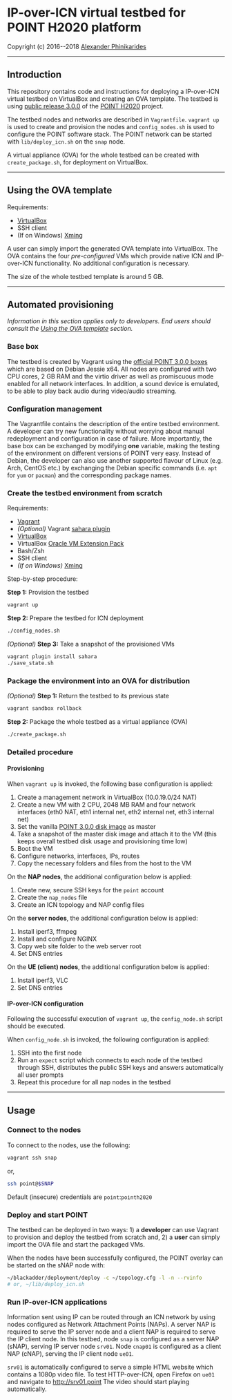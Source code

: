 # IP-over-ICN virtual testbed for POINT H2020 platform

Copyright (c) 2016--2018 [Alexander Phinikarides](mailto:alexandrosp@prime-tel.com)

---------------------------------------

## Introduction

This repository contains code and instructions for deploying a IP-over-ICN virtual testbed on VirtualBox and creating an OVA template.
The testbed is using [public release 3.0.0](https://github.com/point-h2020/point-3.0.0) of the [POINT H2020](https://www.point-h2020.eu/) project.

The testbed nodes and networks are described in `Vagrantfile`. `vagrant up` is used to create and provision the nodes and `config_nodes.sh` is used to configure the POINT software stack.
The POINT network can be started with `lib/deploy_icn.sh` on the `snap` node.

A virtual appliance (OVA) for the whole testbed can be created with `create_package.sh`, for deployment on VirtualBox.

---------------------------------------

## Using the OVA template

Requirements:

- [VirtualBox](https://www.virtualbox.org/wiki/Downloads)
- SSH client
- (If on Windows) [Xming](https://sourceforge.net/projects/xming/)

A user can simply import the generated OVA template into VirtualBox.
The OVA contains the four _pre-configured_ VMs which provide native ICN and IP-over-ICN functionality.
No additional configuration is necessary.

The size of the whole testbed template is around 5 GB.

---------------------------------------

## Automated provisioning

_Information in this section applies only to developers.
End users should consult the [Using the OVA template](#using-the-ova-template) section._

### Base box

The testbed is created by Vagrant using the [official POINT 3.0.0 boxes](../point-box/) which are based on Debian Jessie x64.
All nodes are configured with two CPU cores, 2 GB RAM and the virtio driver as well as promiscuous mode enabled for all network interfaces. In addition, a sound device is emulated, to be able to play back audio during video/audio streaming.

### Configuration management

The Vagrantfile contains the description of the entire testbed environment.
A developer can try new functionality without worrying about manual redeployment and configuration in case of failure.
More importantly, the base box can be exchanged by modifying **one** variable, making the testing of the environment on different versions of POINT very easy.
Instead of Debian, the developer can also use another supported flavour of Linux (e.g. Arch, CentOS etc.) by exchanging the Debian specific commands (i.e. `apt` for `yum` or `pacman`) and the corresponding package names.

### Create the testbed environment from scratch

Requirements:

- [Vagrant](https://www.vagrantup.com/)
- _(Optional)_ Vagrant [sahara plugin](https://github.com/jedi4ever/sahara)
- [VirtualBox](https://www.virtualbox.org/wiki/Downloads)
- VirtualBox [Oracle VM Extension Pack](https://www.virtualbox.org/wiki/Downloads)
- Bash/Zsh
- SSH client
- _(If on Windows)_ [Xming](https://sourceforge.net/projects/xming/)

Step-by-step procedure:

**Step 1:** Provision the testbed

```sh
vagrant up
```

**Step 2:** Prepare the testbed for ICN deployment

```sh
./config_nodes.sh
```

_(Optional)_ **Step 3:** Take a snapshot of the provisioned VMs

```sh
vagrant plugin install sahara
./save_state.sh
```

### Package the environment into an OVA for distribution

_(Optional)_ **Step 1:** Return the testbed to its previous state

```sh
vagrant sandbox rollback
```

**Step 2:** Package the whole testbed as a virtual appliance (OVA)

```sh
./create_package.sh
```

### Detailed procedure

#### Provisioning

When `vagrant up` is invoked, the following base configuration is applied:

1. Create a management network in VirtualBox (10.0.19.0/24 NAT)
2. Create a new VM with 2 CPU, 2048 MB RAM and four network interfaces (eth0 NAT, eth1 internal net, eth2 internal net, eth3 internal net)
3. Set the vanilla [POINT 3.0.0 disk image](../point-box/) as master
4. Take a snapshot of the master disk image and attach it to the VM (this keeps overall testbed disk usage and provisioning time low)
5. Boot the VM
6. Configure networks, interfaces, IPs, routes
7. Copy the necessary folders and files from the host to the VM

On the **NAP nodes**, the additional configuration below is applied:

1. Create new, secure SSH keys for the `point` account
2. Create the `nap_nodes` file
3. Create an ICN topology and NAP config files

On the **server nodes**, the additional configuration below is applied:

1. Install iperf3, ffmpeg
2. Install and configure NGINX
3. Copy web site folder to the web server root
4. Set DNS entries

On the **UE (client) nodes**, the additional configuration below is applied:

1. Install iperf3, VLC
2. Set DNS entries

#### IP-over-ICN configuration

Following the successful execution of `vagrant up`, the `config_node.sh` script should be executed.

When `config_node.sh` is invoked, the following configuration is applied:

1. SSH into the first node
2. Run an `expect` script which connects to each node of the testbed through SSH, distributes the public SSH keys and answers automatically all user prompts
3. Repeat this procedure for all nap nodes in the testbed

---------------------------------------

## Usage

### Connect to the nodes

To connect to the nodes, use the following:

```sh
vagrant ssh snap
```

or,

```sh
ssh point@$SNAP
```

Default (insecure) credentials are `point`:`pointh2020`

### Deploy and start POINT

The testbed can be deployed in two ways: 1) a **developer** can use Vagrant to provision and deploy the testbed from scratch and, 2) a **user** can simply import the OVA file and start the packaged VMs.

When the nodes have been successfully configured, the POINT overlay can be started on the sNAP node with:

```sh
~/blackadder/deployment/deploy -c ~/topology.cfg -l -n --rvinfo
# or, ~/lib/deploy_icn.sh
```

### Run IP-over-ICN applications

Information sent using IP can be routed through an ICN network by using nodes configured as Network Attachment Points (NAPs).
A server NAP is required to serve the IP server node and a client NAP is required to serve the IP client node.
In this testbed, node `snap` is configured as a server NAP (sNAP), serving IP server node `srv01`.
Node `cnap01` is configured as a client NAP (cNAP), serving the IP client node `ue01`.

`srv01` is automatically configured to serve a simple HTML website which contains a 1080p video file.
To test HTTP-over-ICN, open Firefox on `ue01` and navigate to http://srv01.point
The video should start playing automatically.

